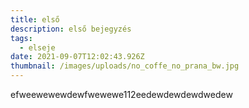 ```yaml
---
title: első
description: első bejegyzés
tags:
  - elseje
date: 2021-09-07T12:02:43.926Z
thumbnail: /images/uploads/no_coffe_no_prana_bw.jpg
---
```

efweewewewdewfwewewe112eedewdewdewdwedew